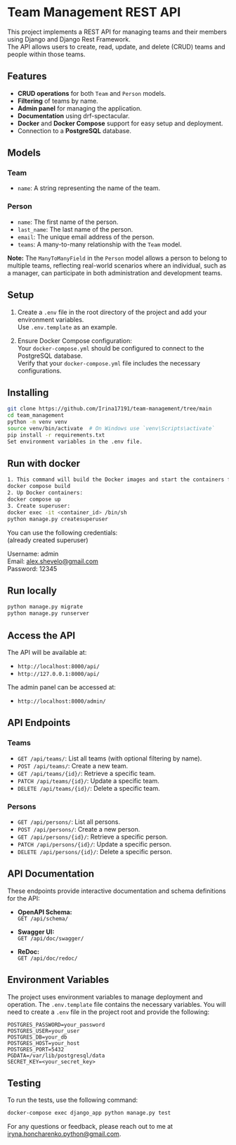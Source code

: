 # Team Management REST API

This project implements a REST API for managing teams and their members using Django and Django Rest Framework.  
The API allows users to create, read, update, and delete (CRUD) teams and people within those teams.

## Features

- **CRUD operations** for both `Team` and `Person` models.
- **Filtering** of teams by name.
- **Admin panel** for managing the application.
- **Documentation** using drf-spectacular.
- **Docker** and **Docker Compose** support for easy setup and deployment.
- Connection to a **PostgreSQL** database.

## Models

### Team

- `name`: A string representing the name of the team.

### Person

- `name`: The first name of the person.
- `last_name`: The last name of the person.
- `email`: The unique email address of the person.
- `teams`: A many-to-many relationship with the `Team` model.

**Note:** The `ManyToManyField` in the `Person` model allows a person to belong to multiple teams, 
reflecting real-world scenarios where an individual, such as a manager, can participate in 
both administration and development teams.

## Setup  

1. Create a `.env` file in the root directory of the project and add your environment variables.  
   Use `.env.template` as an example.  

2. Ensure Docker Compose configuration:  
   Your `docker-compose.yml` should be configured to connect to the PostgreSQL database.  
   Verify that your `docker-compose.yml` file includes the necessary configurations.  


## Installing

```bash
git clone https://github.com/Irina17191/team-management/tree/main  
cd team_management    
python -m venv venv  
source venv/bin/activate  # On Windows use `venv\Scripts\activate`  
pip install -r requirements.txt  
Set environment variables in the .env file.
```

## Run with docker  

```bash
1. This command will build the Docker images and start the containers for the Django application and PostgreSQL database:  
docker compose build  
2. Up Docker containers:  
docker compose up  
3. Create superuser:  
docker exec -it <container_id> /bin/sh  
python manage.py createsuperuser  
```

You can use the following credentials:  
(already created superuser)  
  
Username: admin  
Email: alex.shevelo@gmail.com  
Password: 12345  


## Run locally  

```bash  
python manage.py migrate  
python manage.py runserver  
```

## Access the API

The API will be available at:
- `http://localhost:8000/api/`
- `http://127.0.0.1:8000/api/`

The admin panel can be accessed at:
- `http://localhost:8000/admin/`


## API Endpoints

### Teams

- `GET /api/teams/`: List all teams (with optional filtering by name).
- `POST /api/teams/`: Create a new team.
- `GET /api/teams/{id}/`: Retrieve a specific team.
- `PATCH /api/teams/{id}/`: Update a specific team.
- `DELETE /api/teams/{id}/`: Delete a specific team.

### Persons

- `GET /api/persons/`: List all persons.
- `POST /api/persons/`: Create a new person.
- `GET /api/persons/{id}/`: Retrieve a specific person.
- `PATCH /api/persons/{id}/`: Update a specific person.
- `DELETE /api/persons/{id}/`: Delete a specific person.


## API Documentation

These endpoints provide interactive documentation and schema definitions for the API:
- **OpenAPI Schema:**  
  `GET /api/schema/`

- **Swagger UI:**  
  `GET /api/doc/swagger/`

- **ReDoc:**  
  `GET /api/doc/redoc/`


## Environment Variables

The project uses environment variables to manage deployment and operation. The `.env.template` file contains the necessary variables. You will need to create a `.env` file in the project root and provide the following:

```env
POSTGRES_PASSWORD=your_password
POSTGRES_USER=your_user
POSTGRES_DB=your_db
POSTGRES_HOST=your_host
POSTGRES_PORT=5432
PGDATA=/var/lib/postgresql/data
SECRET_KEY=<your_secret_key>
```


## Testing

To run the tests, use the following command:

```bash
docker-compose exec django_app python manage.py test
```

For any questions or feedback, please reach out to me at iryna.honcharenko.python@gmail.com.